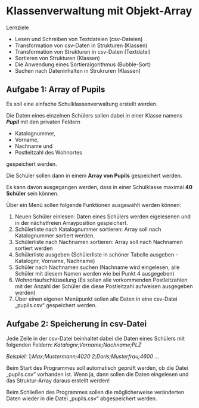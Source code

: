 # Klassenverwaltung mit Objekt-Array

Lernziele

- Lesen und Schreiben von Textdateien (csv-Dateien)
- Transformation von csv-Daten in Strukturen (Klassen)
- Transformation von Strukturen in csv-Daten (Textdatei)
- Sortieren von Strukturen (Klassen)
- Die Anwendung eines Sortieralgorithmus (Bubble-Sort)
- Suchen nach Dateninhalten in Strukruren (Klassen)

## Aufgabe 1: Array of Pupils

Es soll eine einfache Schulklassenverwaltung erstellt werden.

Die Daten eines einzelnen Schülers sollen dabei in einer Klasse namens ***Pupil*** mit den privaten Feldern

- Katalognummer,
- Vorname,
- Nachname und
- Postleitzahl des Wohnortes

gespeichert werden.

Die Schüler sollen dann in einem **Array von Pupils** gespeichert werden.

Es kann davon ausgegangen werden, dass in einer Schulklasse maximal **40 Schüler** sein können.

Über ein Menü sollen folgende Funktionen ausgewählt werden können:

1) Neuen Schüler einlesen: Daten eines Schülers werden eigelesenen und in der nächstfreien Arrayposition gespeichert.
2) Schülerliste nach Katalognummer sortieren: Array soll nach Katalognummer sortiert werden.
3) Schülerliste nach Nachnamen sortieren: Array soll nach Nachnamen sortiert werden
4) Schülerliste ausgeben (Schülerliste in schöner Tabelle ausgeben – Katalognr, Vorname, Nachname)
5) Schüler nach Nachnamen suchen (Nachname wird eingelesen, alle Schüler mit diesem Namen werden wie bei Punkt 4 ausgegeben)
6) Wohnortaufschlüsselung  (Es sollen alle vorkommenden Postleitzahlen mit der Anzahl der Schüler die diese Postleitzahl aufweisen ausgegeben werden)
7) Über einen eigenen Menüpunkt sollen alle Daten in eine csv-Datei „pupils.csv“ gespeichert werden.

## Aufgabe 2: Speicherung in csv-Datei

Jede Zeile in der csv-Datei beinhaltet dabei die Daten eines Schülers mit folgenden Feldern: *Katalognr;Vorname;Nachname;PLZ*

*Beispiel: 1;Max;Mustermann;4020 2;Doris;Musterfrau;4600 …*

Beim Start des Programmes soll automatisch geprüft werden, ob die Datei „pupils.csv“ vorhanden ist. Wenn ja, dann sollen die Daten eingelesen und das Struktur-Array daraus erstellt werden!

Beim Schließen des Programmes sollen die möglicherweise veränderten Daten wieder in die Datei „pupils.csv“ abgespeichert werden.
